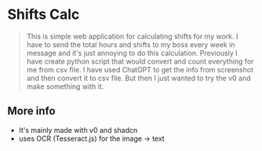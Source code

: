 # Shifts Calc

> This is simple web application for calculating shifts for my work. I have to send the total hours and shifts to my boss every week in message and it's just annoying to do this calculation. Previously I have create python script that would convert and count everything for me from csv file. I have used ChatGPT to get the info from screenshot and then convert it to csv file. But then I just wanted to try the v0 and make something with it.

## More info

- It's mainly made with v0 and shadcn
- uses OCR (Tesseract.js) for the image → text
